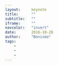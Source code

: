 ```yaml
---
layout:     keynote
title:      ""
subtitle:   ""
iframe:     ""
navcolor:   "invert"
date:       2016-10-20
author:     "Bonismo"
tags:
    -
    -
    -
---
```






